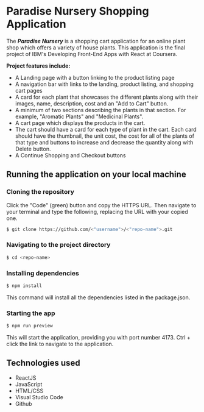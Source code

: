 
# Paradise Nursery Shopping Application

The __*Paradise Nursery*__ is a shopping cart application for an online plant shop which offers a variety of house plants. This application is the final project of IBM's Developing Front-End Apps with React at Coursera.

__Project features include:__

- A Landing page with a button linking to the product listing page
- A navigation bar with links to the landing, product listing, and shopping cart pages
- A card for each plant that showcases the different plants along with their images, name, description, cost and an "Add to Cart" button.
- A minimum of two sections describing the plants in that section. For example, "Aromatic Plants" and "Medicinal Plants".
- A cart page which displays the products in the cart.
- The cart should have a card for each type of plant in the cart. Each card should have the thumbnail, the unit cost, the cost for all of the plants of that type and buttons to increase and decrease the quantity along with Delete button.
- A Continue Shopping and Checkout buttons


## Running the application on your local machine

### Cloning the repository
Click the "Code" (green) button and copy the HTTPS URL. Then navigate to your terminal and type the following, replacing the URL with your copied one.

```sh
$ git clone https://github.com/<"username">/<"repo-name">.git
```

### Navigating to the project directory

```sh
$ cd <repo-name>
```

### Installing dependencies

```sh
$ npm install
```

This command will install all the dependencies listed in the package.json.

### Starting the app

```sh
$ npm run preview
```

This will start the application, providing you with port number 4173. Ctrl + click the link to navigate to the application.


## Technologies used
* ReactJS
* JavaScript
* HTML/CSS
* Visual Studio Code
* Github



